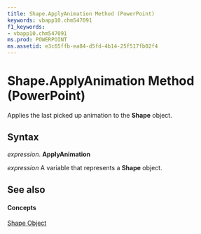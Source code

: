 ```yaml
---
title: Shape.ApplyAnimation Method (PowerPoint)
keywords: vbapp10.chm547091
f1_keywords:
- vbapp10.chm547091
ms.prod: POWERPOINT
ms.assetid: e3c65ffb-ea84-d5fd-4b14-25f517fb02f4
---
```



# Shape.ApplyAnimation Method (PowerPoint)

Applies the last picked up animation to the  **Shape** object.


## Syntax

 _expression_. **ApplyAnimation**

 _expression_ A variable that represents a **Shape** object.


## See also


#### Concepts


[Shape Object](shape-object-powerpoint.md)

